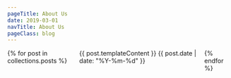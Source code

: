 ```yaml
---
pageTitle: About Us
date: 2019-03-01
navTitle: About Us
pageClass: blog
---
```


<style>
  section {
    display: flex;
    gap: 1rem;
  }
  </style>

<section>
  {% for post in collections.posts %}
  <article>
    {{ post.templateContent }} {{ post.date | date: "%Y-%m-%d" }}
  </article>
  {% endfor %}
</section>
